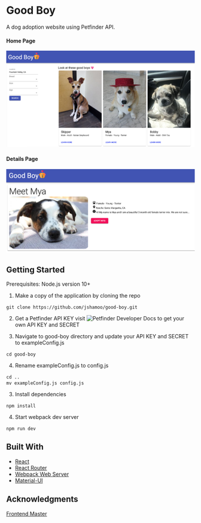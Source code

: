 # Good Boy

A dog adoption website using Petfinder API.

#### Home Page

![Home Page Image](./README_IMG/home-page.png)

#### Details Page

![Details Page Image](./README_IMG/details.png)

## Getting Started

Prerequisites: Node.js version 10+

1. Make a copy of the application by cloning the repo

```
git clone https://github.com/jshamoo/good-boy.git
```

2. Get a Petfinder API KEY
   visit ![Petfinder Developer Docs](https://www.petfinder.com/developers/) to get your own API KEY and SECRET

3. Navigate to good-boy directory and update your API KEY and SECRET to exampleConfig.js

```
cd good-boy
```

4. Rename exampleConfig.js to config.js

```
cd ..
mv exampleConfig.js config.js
```

3. Install dependencies

```
npm install
```

4. Start webpack dev server

```
npm run dev
```

## Built With

- [React](https://reactjs.org/docs/getting-started.html)
- [React Router](https://reacttraining.com/react-router/web/guides/quick-start)
- [Webpack Web Server](https://webpack.js.org/configuration/dev-server/)
- [Material-UI](https://material-ui.com/getting-started/installation/)

## Acknowledgments

[Frontend Master](https://frontendmasters.com/courses/complete-react-v5/)
